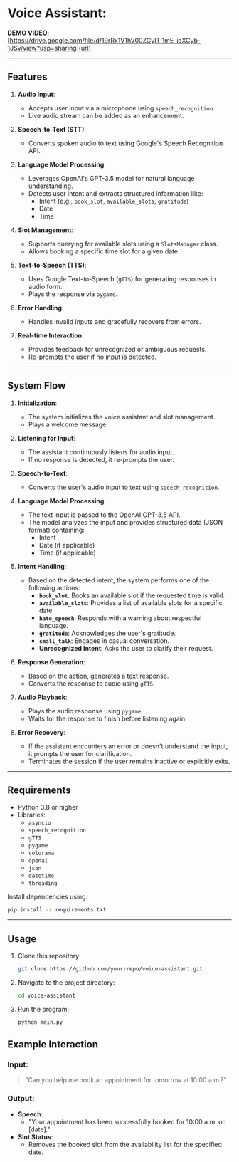 
# Voice Assistant:

**DEMO VIDEO**: [https://drive.google.com/file/d/19rRx1V1hV00ZGyITI1mE_iaXCyb-1JSv/view?usp=sharing](url)

---

## Features
1. **Audio Input**: 
   - Accepts user input via a microphone using `speech_recognition`.
   - Live audio stream can be added as an enhancement.

2. **Speech-to-Text (STT)**: 
   - Converts spoken audio to text using Google's Speech Recognition API.

3. **Language Model Processing**: 
   - Leverages OpenAI's GPT-3.5 model for natural language understanding.
   - Detects user intent and extracts structured information like:
     - Intent (e.g., `book_slot`, `available_slots`, `gratitude`)
     - Date
     - Time

4. **Slot Management**:
   - Supports querying for available slots using a `SlotsManager` class.
   - Allows booking a specific time slot for a given date.

5. **Text-to-Speech (TTS)**:
   - Uses Google Text-to-Speech (`gTTS`) for generating responses in audio form.
   - Plays the response via `pygame`.

6. **Error Handling**:
   - Handles invalid inputs and gracefully recovers from errors.

7. **Real-time Interaction**:
   - Provides feedback for unrecognized or ambiguous requests.
   - Re-prompts the user if no input is detected.

---

## System Flow

1. **Initialization**:
   - The system initializes the voice assistant and slot management.
   - Plays a welcome message.

2. **Listening for Input**:
   - The assistant continuously listens for audio input.
   - If no response is detected, it re-prompts the user.

3. **Speech-to-Text**:
   - Converts the user's audio input to text using `speech_recognition`.

4. **Language Model Processing**:
   - The text input is passed to the OpenAI GPT-3.5 API.
   - The model analyzes the input and provides structured data (JSON format) containing:
     - Intent
     - Date (if applicable)
     - Time (if applicable)

5. **Intent Handling**:
   - Based on the detected intent, the system performs one of the following actions:
     - **`book_slot`**: Books an available slot if the requested time is valid.
     - **`available_slots`**: Provides a list of available slots for a specific date.
     - **`hate_speech`**: Responds with a warning about respectful language.
     - **`gratitude`**: Acknowledges the user's gratitude.
     - **`small_talk`**: Engages in casual conversation.
     - **Unrecognized Intent**: Asks the user to clarify their request.

6. **Response Generation**:
   - Based on the action, generates a text response.
   - Converts the response to audio using `gTTS`.

7. **Audio Playback**:
   - Plays the audio response using `pygame`.
   - Waits for the response to finish before listening again.

8. **Error Recovery**:
   - If the assistant encounters an error or doesn't understand the input, it prompts the user for clarification.
   - Terminates the session if the user remains inactive or explicitly exits.

---

## Requirements

- Python 3.8 or higher
- Libraries:
  - `asyncio`
  - `speech_recognition`
  - `gTTS`
  - `pygame`
  - `colorama`
  - `openai`
  - `json`
  - `datetime`
  - `threading`

Install dependencies using:
```bash
pip install -r requirements.txt
```

---

## Usage

1. Clone this repository:
   ```bash
   git clone https://github.com/your-repo/voice-assistant.git
   ```
2. Navigate to the project directory:
   ```bash
   cd voice-assistant
   ```
3. Run the program:
   ```bash
   python main.py
   ```


## Example Interaction
### Input:
> "Can you help me book an appointment for tomorrow at 10:00 a.m.?"

### Output:
- **Speech**: 
  - "Your appointment has been successfully booked for 10:00 a.m. on [date]."
- **Slot Status**:
  - Removes the booked slot from the availability list for the specified date.
